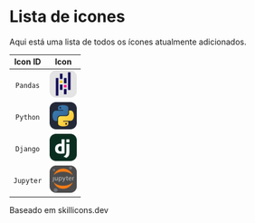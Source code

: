 # Lista de icones

Aqui está uma lista de todos os ícones atualmente adicionados.

|      Icon ID       |                         Icon                          |
| :----------------: | :---------------------------------------------------: |
|   `Pandas`         |    <img src="./icones/Pandas.svg" width="48">         |
|   `Python`         |  <img src="./icones/Python.svg" width="48">           |
|   `Django`         |     <img src="./icones/Django.svg" width="48">        |
|   `Jupyter`        |     <img src="./icones/Jupyter.svg" width="48">       |



Baseado em skillicons.dev
